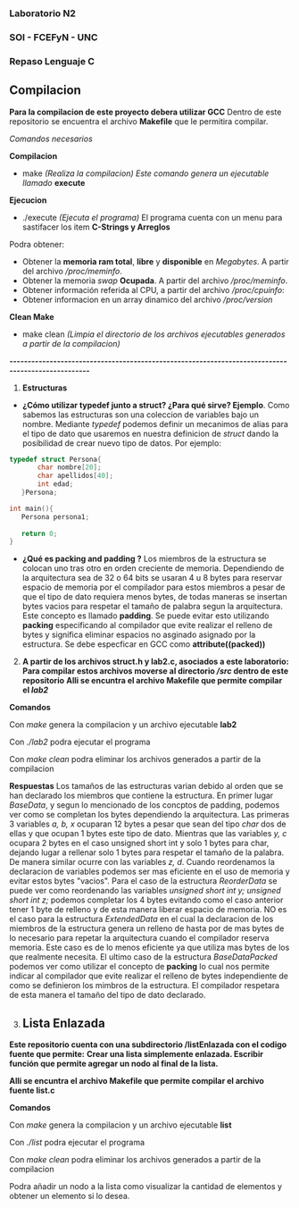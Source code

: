 ### Laboratorio N2
### SOI - FCEFyN - UNC


### Repaso Lenguaje C
## Compilacion
**Para la compilacion de este proyecto debera utilizar GCC**
Dentro de este repositorio se encuentra el archivo **Makefile** que le permitira compilar.

*Comandos necesarios*

**Compilacion**
- make *(Realiza la compilacion)*
*Este comando genera un ejecutable llamado* **execute** 

**Ejecucion**
- ./execute *(Ejecuta el programa)*
El programa cuenta con un menu para sastifacer los item **C-Strings y Arreglos**

Podra obtener:
 - Obtener la **memoria ram total**, **libre** y **disponible** en *Megabytes*. A partir del archivo */proc/meminfo*. 
 - Obtener la memoria *swap* **Ocupada**. A partir del archivo */proc/meminfo*.
 - Obtener información referida al CPU, a partir del archivo */proc/cpuinfo*:
 - Obtener informacion en un array dinamico del archivo */proc/version*

**Clean Make**
- make clean *(Limpia el directorio de los archivos ejecutables generados a partir de la compilacion)*

**--------------------------------------------------------------------------------------------------**

1. **Estructuras**
- **¿Cómo utilizar typedef junto a struct? ¿Para qué sirve? Ejemplo**.
 Como sabemos las estructuras son una coleccion de variables bajo un nombre.
 Mediante *typedef* podemos definir un mecanimos de alias para el tipo de dato que usaremos en nuestra definicion de *struct* dando la posibilidad de crear nuevo tipo de datos. Por ejemplo:
 ```c
 typedef struct Persona{
		char nombre[20];
		char apellidos[40];
		int edad;
	}Persona;

 int main(){
    Persona persona1;
    
    return 0;
 }
 ```


- **¿Qué es packing and padding ?**
Los miembros de la estructura se colocan uno tras otro en orden creciente de memoria.
Dependiendo de la arquitectura sea de 32 o 64 bits se usaran 4 u 8 bytes para reservar espacio de memoria por el compilador para estos miembros a pesar de que el tipo de dato requiera menos bytes, de todas maneras se insertan bytes vacios para respetar el tamaño de palabra segun la arquitectura. Este concepto es llamado **padding**. 
Se puede evitar esto utilizando **packing** especificando al compilador que evite realizar el relleno de bytes y significa eliminar espacios no asginado asignado por la estructura.
Se debe especficar en GCC como **__attribute__((__packed__))**

2. **A partir de los archivos struct.h y lab2.c, asociados a este laboratorio:**
**Para compilar estos archivos moverse al directorio */src* dentro de este repositorio**
**Alli se encuntra el archivo Makefile que permite compilar el *lab2***

**Comandos**

Con *make* genera la compilacion y un archivo ejecutable **lab2**

Con *./lab2* podra ejecutar el programa

Con *make clean* podra eliminar los archivos generados a partir de la compilacion

 **Respuestas**
 Los tamaños de las estructuras varian debido al orden que se han declarado los miembros que contiene la estructura. En primer lugar *BaseData*, y segun lo mencionado de los concptos de padding, podemos ver como se completan los bytes dependiendo la arquitectura. Las primeras 3 variables *a, b, x* ocuparan 12 bytes a pesar que sean del tipo *char* dos de ellas y que ocupan 1 bytes este tipo de dato. Mientras que las variables *y, c* ocupara 2 bytes en el caso unsigned short int y solo 1 bytes para char, dejando lugar a rellenar solo 1 bytes para respetar el tamaño de la palabra. De manera similar ocurre con las variables *z, d*. 
Cuando reordenamos la declaracion de variables podemos ser mas eficiente en el uso de memoria y evitar estos bytes "vacios". Para el caso de la estructura *ReorderData* se puede ver como reordenando las variables *unsigned short int y; unsigned short int z;* podemos completar los 4 bytes evitando como el caso anterior tener 1 byte de relleno y de esta manera liberar espacio de memoria.
NO es el caso para la estructura *ExtendedData* en el cual la declaracion de los miembros de la estructura genera un relleno de hasta por de mas bytes de lo necesario para repetar la arquitectura cuando el compilador reserva memoria. Este caso es de lo menos eficiente ya que utiliza mas bytes de los que realmente necesita.
El ultimo caso de la estructura *BaseDataPacked* podemos ver como utilizar el concepto de **packing** lo cual nos permite indicar al compilador que evite realizar el relleno de bytes independiente de como se definieron los mimbros de la estructura. El compilador respetara de esta manera el tamaño del tipo de dato declarado.


3. ## Lista Enlazada ##
**Este repositorio cuenta con una subdirectorio /listEnlazada con el codigo fuente que permite:**
**Crear una lista simplemente enlazada. Escribir función que permite agregar un nodo al final de la lista.**

**Alli se encuntra el archivo Makefile que permite compilar el archivo fuente list.c**

**Comandos**

Con *make* genera la compilacion y un archivo ejecutable **list**

Con *./list* podra ejecutar el programa

Con *make clean* podra eliminar los archivos generados a partir de la compilacion

Podra añadir un nodo a la lista como visualizar la cantidad de elementos y obtener un elemento si lo desea.